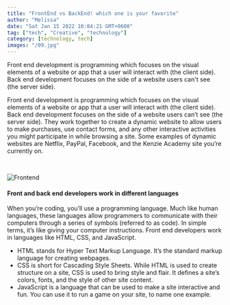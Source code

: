 ```yaml
---
title: "FrontEnd vs BackEnd! which one is your favorite"
author: "Melissa"
date: "Sat Jan 15 2022 10:04:21 GMT+0600"
tag: ["tech", "Creative", "technology"]
category: [technology, tech]
images: "/09.jpg"
---
```


Front end development is programming which focuses on the visual elements of a website or app that a user will interact with (the client side). Back end development focuses on the side of a website users can't see (the server side).

Front end development is programming which focuses on the visual elements of a website or app that a user will interact with (the client side). Back end development focuses on the side of a website users can’t see (the server side). They work together to create a dynamic website to allow users to make purchases, use contact forms, and any other interactive activities you might participate in while browsing a site. Some examples of dynamic websites are Netflix, PayPal, Facebook, and the Kenzie Academy site you’re currently on.

<br>

![Frontend](/02.jpg)
<br>

#### Front and back end developers work in different languages

When you’re coding, you’ll use a programming language. Much like human languages, these languages allow programmers to communicate with their computers through a series of symbols (referred to as code). In simple terms, it’s like giving your computer instructions. Front end developers work in languages like HTML, CSS, and JavaScript.

- HTML stands for Hyper Text Markup Language. It’s the standard markup language for creating webpages.
- CSS is short for Cascading Style Sheets. While HTML is used to create structure on a site, CSS is used to bring style and flair. It defines a site’s colors, fonts, and the style of other site content.
- JavaScript is a language that can be used to make a site interactive and fun. You can use it to run a game on your site, to name one example.
